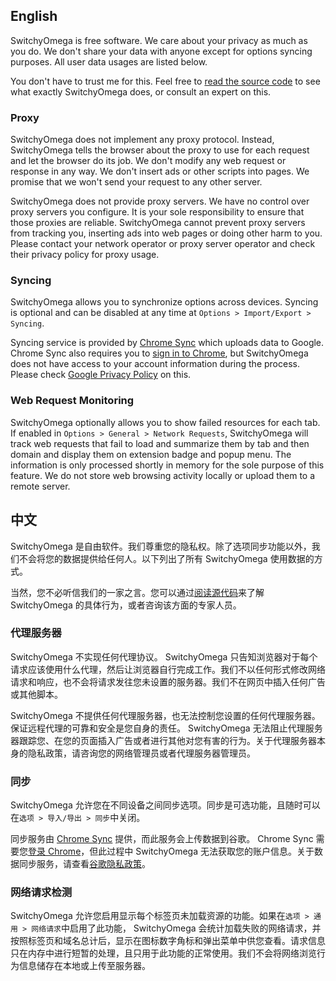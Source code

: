 English
-------

SwitchyOmega is free software. We care about your privacy as much as you do. We don't share your data with anyone except for options syncing purposes. All user data usages are listed below.

You don't have to trust me for this. Feel free to [read the source code](https://github.com/FelisCatus/SwitchyOmega) to see what exactly SwitchyOmega does, or consult an expert on this.

### Proxy

SwitchyOmega does not implement any proxy protocol. Instead, SwitchyOmega tells the browser about the proxy to use for each request and let the browser do its job. We don't modify any web request or response in any way. We don't insert ads or other scripts into pages. We promise that we won't send your request to any other server.

SwitchyOmega does not provide proxy servers. We have no control over proxy servers you configure. It is your sole responsibility to ensure that those proxies are reliable. SwitchyOmega cannot prevent proxy servers from tracking you, inserting ads into web pages or doing other harm to you. Please contact your network operator or proxy server operator and check their privacy policy for proxy usage.

### Syncing

SwitchyOmega allows you to synchronize options across devices. Syncing is optional and can be disabled at any time at `Options > Import/Export > Syncing`.

Syncing service is provided by [Chrome Sync](https://support.google.com/chrome/answer/165139?hl=en) which uploads data to Google. Chrome Sync also requires you to [sign in to Chrome](https://www.google.com/chrome/browser/signin.html), but SwitchyOmega does not have access to your account information during the process. Please check [Google Privacy Policy](https://www.google.com/policies/privacy/) on this.

### Web Request Monitoring

SwitchyOmega optionally allows you to show failed resources for each tab. If enabled in `Options > General > Network Requests`, SwitchyOmega will track web requests that fail to load and summarize them by tab and then domain and display them on extension badge and popup menu. The information is only processed shortly in memory for the sole purpose of this feature. We do not store web browsing activity locally or upload them to a remote server.

中文
----

SwitchyOmega 是自由软件。我们尊重您的隐私权。除了选项同步功能以外，我们不会将您的数据提供给任何人。以下列出了所有 SwitchyOmega 使用数据的方式。

当然，您不必听信我们的一家之言。您可以通过[阅读源代码](https://github.com/FelisCatus/SwitchyOmega)来了解 SwitchyOmega 的具体行为，或者咨询该方面的专家人员。

### 代理服务器

SwitchyOmega 不实现任何代理协议。 SwitchyOmega 只告知浏览器对于每个请求应该使用什么代理，然后让浏览器自行完成工作。我们不以任何形式修改网络请求和响应，也不会将请求发往您未设置的服务器。我们不在网页中插入任何广告或其他脚本。

SwitchyOmega 不提供任何代理服务器，也无法控制您设置的任何代理服务器。保证远程代理的可靠和安全是您自身的责任。 SwitchyOmega 无法阻止代理服务器跟踪您、在您的页面插入广告或者进行其他对您有害的行为。关于代理服务器本身的隐私政策，请咨询您的网络管理员或者代理服务器管理员。

### 同步

SwitchyOmega 允许您在不同设备之间同步选项。同步是可选功能，且随时可以在`选项 > 导入/导出 > 同步`中关闭。

同步服务由 [Chrome Sync](https://support.google.com/chrome/answer/165139?hl=zh-Hans) 提供，而此服务会上传数据到谷歌。 Chrome Sync 需要您[登录 Chrome](https://support.google.com/chrome/answer/185277?hl=zh-Hans)，但此过程中 SwitchyOmega 无法获取您的账户信息。关于数据同步服务，请查看[谷歌隐私政策](https://www.google.com/intl/zh-CN/policies/privacy/)。

### 网络请求检测

SwitchyOmega 允许您启用显示每个标签页未加载资源的功能。如果在`选项 > 通用 > 网络请求`中启用了此功能， SwitchyOmega 会统计加载失败的网络请求，并按照标签页和域名总计后，显示在图标数字角标和弹出菜单中供您查看。请求信息只在内存中进行短暂的处理，且只用于此功能的正常使用。我们不会将网络浏览行为信息储存在本地或上传至服务器。